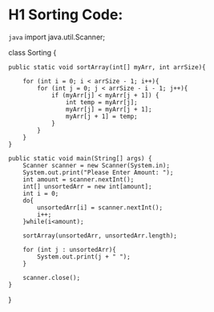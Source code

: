 # H1 Sorting Code:

`java`
import java.util.Scanner;


class Sorting {

    public static void sortArray(int[] myArr, int arrSize){

        for (int i = 0; i < arrSize - 1; i++){
            for (int j = 0; j < arrSize - i - 1; j++){
                if (myArr[j] < myArr[j + 1]) {
                    int temp = myArr[j];
                    myArr[j] = myArr[j + 1];
                    myArr[j + 1] = temp;
                }
            }
        }
    }

    public static void main(String[] args) {
        Scanner scanner = new Scanner(System.in);
        System.out.print("Please Enter Amount: ");
        int amount = scanner.nextInt();
        int[] unsortedArr = new int[amount];
        int i = 0;
        do{
            unsortedArr[i] = scanner.nextInt();
            i++;
        }while(i<amount);

        sortArray(unsortedArr, unsortedArr.length);

        for (int j : unsortedArr){
            System.out.print(j + " ");
        }

        scanner.close();
    }
}
